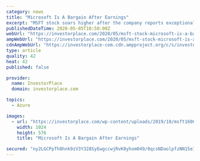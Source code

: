 ```yaml
---
category: news
title: "Microsoft Is A Bargain After Earnings"
excerpt: "MSFT stock soars higher after the company reports exceptional third-quarter earnings thanks to its intelligent cloud segment."
publishedDateTime: 2020-05-05T10:50:00Z
webUrl: "https://investorplace.com/2020/05/msft-stock-microsoft-is-a-bargain-after-earnings/"
ampWebUrl: "https://investorplace.com/2020/05/msft-stock-microsoft-is-a-bargain-after-earnings/amp/"
cdnAmpWebUrl: "https://investorplace-com.cdn.ampproject.org/c/s/investorplace.com/2020/05/msft-stock-microsoft-is-a-bargain-after-earnings/amp/"
type: article
quality: 42
heat: 42
published: false

provider:
  name: InvestorPlace
  domain: investorplace.com

topics:
  - Azure

images:
  - url: "https://investorplace.com/wp-content/uploads/2019/10/msft1600e-1024x576.jpg"
    width: 1024
    height: 576
    title: "Microsoft Is A Bargain After Earnings"

secured: "ny2LGCPpTh8hnk9zV3Y328SyEwgccwjRvK0yhom049/0qcsNDaolpfzNN15eI9gtPbGrhs1D4sr0yNalYOpiCFKEyfys64B+/WsyYRh/f2GwuMPr1LdA9wToXzsXytewOuLxR1eZHvOER0d6Q1WPKC5yxURpWY4HZieleiwf/05iLMC5jLixoEnTbpn+oCbC6XhEfjDHGVMALMdj9Sae1yXKEDJQJhycXFNna2/s8lKEH08SQuFjTrqJd5CNoRNhGkkXCrqgrxynVoBoe35BphsbdkX83DlUeXYs7RrXZZYoh2gTeoeBbleA2KpUrezZ;POnHoOdhgPF/2Ihdl7X8lg=="
---
```


